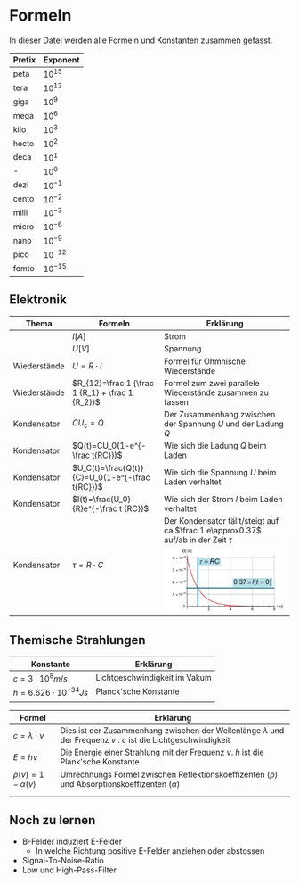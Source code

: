 # Formeln

In dieser Datei werden alle Formeln und Konstanten zusammen gefasst.

| Prefix | Exponent   |
| ------ | ---------- |
| peta   | $10^{15}$  |
| tera   | $10^{12}$  |
| giga   | $10^9$     |
| mega   | $10^6$     |
| kilo   | $10^3$     |
| hecto  | $10^2$     |
| deca   | $10^1$     |
| -      | $10^0$     |
| dezi   | $10^{-1}$  |
| cento  | $10^{-2}$  |
| milli  | $10^{-3}$  |
| micro  | $10^{-6}$  |
| nano   | $10^{-9}$  |
| pico   | $10^{-12}$ |
| femto  | $10^{-15}$ |

## Elektronik

| Thema        | Formeln                                          | Erklärung                                                    |
| ------------ | ------------------------------------------------ | ------------------------------------------------------------ |
|              | $I [A]$                                          | Strom                                                        |
|              | $U [V]$                                          | Spannung                                                     |
| Wiederstände | $U=R\cdot I$                                     | Formel für Ohmnische Wiederstände                            |
| Wiederstände | $R_{12}=\frac 1 {\frac 1 {R_1} + \frac 1 {R_2}}$ | Formel zum zwei parallele Wiederstände zusammen zu fassen    |
| Kondensator  | $CU_c=Q$                                         | Der Zusammenhang zwischen der Spannung $U$ und der Ladung $Q$ |
| Kondensator  | $Q(t)=CU_0(1-e^{-\frac t{RC}})$                  | Wie sich die Ladung $Q$ beim Laden                           |
| Kondensator  | $U_C(t)=\frac{Q(t)}{C}=U_0(1-e^{-\frac t{RC}})$  | Wie sich die Spannung $U$ beim Laden verhaltet               |
| Kondensator  | $I(t)=\frac{U_0}{R}e^{-\frac t {RC}}$            | Wie sich der Strom $I$ beim Laden verhaltet                  |
| Kondensator  | $\tau=R\cdot C$                                  | Der Kondensator fällt/steigt auf ca $\frac 1 e\approx0.37$ auf/ab in der Zeit $\tau$![image-20211214223047701](res/image-20211214223047701.png) |



## Themische Strahlungen

| Konstante                 | Erklärung                     |
| ------------------------- | ----------------------------- |
| $c=3\cdot 10^8m/s$        | Lichtgeschwindigkeit im Vakum |
| $h=6.626\cdot10^{-34} Js$ | Planck'sche Konstante         |
|                           |                               |

| Formel                    | Erklärung                                                                                                              |
| ------------------------- | ---------------------------------------------------------------------------------------------------------------------- |
| $c=\lambda \cdot\nu$      | Dies ist der Zusammenhang zwischen der Wellenlänge $\lambda$ und der Frequenz $\nu$ . $c$ ist die Lichtgeschwindigkeit |
| $E=h\nu$                  | Die Energie einer Strahlung mit der Frequenz $\nu$. $h$ ist die Plank'sche Konstante                                   |
| $\rho(\nu)=1-\alpha(\nu)$ | Umrechnungs Formel zwischen Reflektionskoeffizenten ($\rho$) und Absorptionskoeffizenten ($\alpha$)                    |
|                           |                                                                                                                        |
|                           |                                                                                                                        |

## Noch zu lernen

* B-Felder induziert E-Felder
  * In welche Richtung positive E-Felder anziehen oder abstossen
* Signal-To-Noise-Ratio
* Low und High-Pass-Filter

